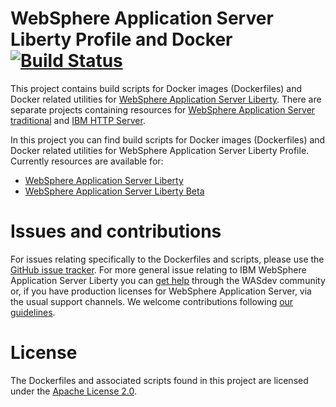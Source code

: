 # WebSphere Application Server Liberty Profile and Docker [![Build Status](https://travis-ci.org/WASdev/ci.docker.svg?branch=master)](https://travis-ci.org/WASdev/ci.docker)

This project contains build scripts for Docker images (Dockerfiles) and Docker related utilities for [WebSphere Application Server Liberty](https://docs.docker.com/samples/library/websphere-liberty/). There are separate projects containing resources for [WebSphere Application Server traditional](https://github.com/WASdev/ci.docker.websphere-traditional) and [IBM HTTP Server](https://github.com/WASdev/ci.docker.ibm-http-server).

In this project you can find build scripts for Docker images (Dockerfiles) and Docker related utilities for WebSphere Application Server Liberty Profile. Currently resources are available for:

* [WebSphere Application Server Liberty](ga)
* [WebSphere Application Server Liberty Beta](beta)

# Issues and contributions

For issues relating specifically to the Dockerfiles and scripts, please use the [GitHub issue tracker](https://github.com/WASdev/ci.docker/issues). For more general issue relating to IBM WebSphere Application Server Liberty you can [get help](https://developer.ibm.com/wasdev/help/) through the WASdev community or, if you have production licenses for WebSphere Application Server, via the usual support channels. We welcome contributions following [our guidelines](https://github.com/WASdev/wasdev.github.io/blob/master/CONTRIBUTING.md).

# License

The Dockerfiles and associated scripts found in this project are licensed under the [Apache License 2.0](LICENSE).
